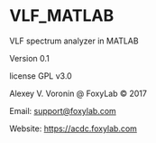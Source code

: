 # VLF_MATLAB
VLF spectrum analyzer in MATLAB

Version 0.1

license GPL v3.0

Alexey V. Voronin @ FoxyLab © 2017

Email: support@foxylab.com

Website: https://acdc.foxylab.com

